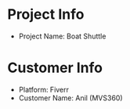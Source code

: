 # Project Info
- Project Name: Boat Shuttle

# Customer Info
- Platform: Fiverr
- Customer Name: Anil (MVS360)